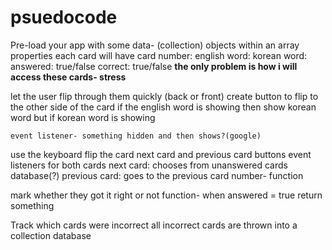 # psuedocode

Pre-load your app with some data- (collection)
  objects within an array
    properties each card will have
      card number:
      english word:
      korean word:
      answered: true/false
      correct: true/false
      **the only problem is how i will access these cards- stress**

let the user flip through them quickly (back or front)
  create button to flip to the other side of the card
  if the english word is showing then show korean word
  but if korean word is showing 

    event listener- something hidden and then shows?(google)

use the keyboard flip the card
  next card and previous card buttons
    event listeners for both cards
      next card: chooses from unanswered cards database(?)
      previous card: goes to the previous card number- function

mark whether they got it right or not
  function- when answered = true return something

Track which cards were incorrect
  all incorrect cards are thrown into a collection database

<!-- re-display them until the user gets them right!
  cards in incorrect card database will be thrown back into the deck through some type of function -->
